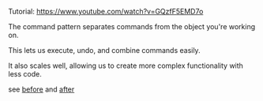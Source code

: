 Tutorial: https://www.youtube.com/watch?v=GQzfF5EMD7o

The command pattern separates commands from the object you're working on.

This lets us execute, undo, and combine commands easily.

It also scales well, allowing us to create more complex functionality with less code.

see [before](./script.js) and [after](./script2.js)
